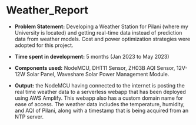 # Weather_Report
- **Problem Statement:** Developing a Weather Station for Pilani (where my University is located) and getting real-time data instead of prediction data from weather models. Cost and power optimization strategies were adopted for this project.<br/>
* **Time spent in development:** 5 months (Jan 2023 to May 2023)<br/>
+ **Components used:** NodeMCU, DHT11 Sensor, ZH03B AQI Sensor, 12V-12W Solar Panel, Waveshare Solar Power Management Module.<br/>
- **Output:** the NodeMCU having connected to the internet is posting the real time weather data to a serverless webapp that has been deployed using AWS Amplify. This webapp also has a custom domain name for ease of access. The weather data includes the temperature, humidity, and AQI of Pilani, along with a timestamp that is being acquired from an NTP server.


